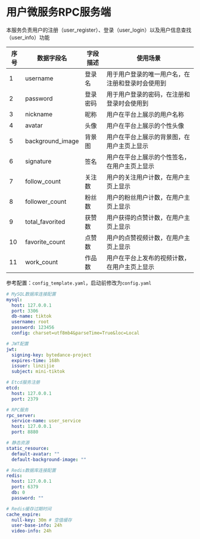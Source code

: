 # 用户微服务RPC服务端
本服务负责用户的注册（user_register）、登录（user_login）以及用户信息查找（user_info）功能

| 序号 | 数据字段名            | 字段描述 | 使用场景                     |
|----|------------------|------|--------------------------|
| 1  | username         | 登录名  | 用于用户登录的唯一用户名，在注册和登录时会使用到 |
| 2  | password         | 登录密码 | 用于用户登录的密码，在注册和登录时会使用到    |
| 3  | nickname         | 昵称   | 用户在平台上展示的用户名称            |
| 4  | avatar           | 头像   | 用户在平台上展示的个性头像            |
| 5  | background_image | 背景图  | 用户在平台上展示的背景图，在用户主页上显示    |
| 6  | signature        | 签名   | 用户在平台上展示的个性签名，在用户主页上显示   |
| 7  | follow_count     | 关注数  | 用户的关注用户计数，在用户主页上显示       |
| 8  | follower_count   | 粉丝数  | 用户的粉丝用户计数，在用户主页上显示       |
| 9  | total_favorited  | 获赞数  | 用户获得的点赞计数，在用户主页上显示       |
| 10 | favorite_count   | 点赞数  | 用户的点赞视频计数，在用户主页上显示       |
| 11 | work_count       | 作品数  | 用户在平台上发布的视频计数，在用户主页上显示   |

参考配置：`config_template.yaml`，启动前修改为`config.yaml`

```yaml
# MySQL数据库连接配置
mysql:
  host: 127.0.0.1
  port: 3306
  db-name: tiktok
  username: root
  password: 123456
  config: charset=utf8mb4&parseTime=True&loc=Local

# JWT配置
jwt:
  signing-key: bytedance-project
  expires-time: 168h
  issuer: linzijie
  subject: mini-tiktok

# Etcd服务注册
etcd:
  host: 127.0.0.1
  port: 2379

# RPC服务
rpc_server:
  service-name: user_service
  host: 127.0.0.1
  port: 8880

# 静态资源
static_resource:
  default-avatar: ""
  default-background-image: ""

# Redis数据库连接配置
redis:
  host: 127.0.0.1
  port: 6379
  db: 0
  password: ""

# Redis缓存过期时间
cache_expire:
  null-key: 30m # 空值缓存
  user-base-info: 24h
  video-info: 24h
```

